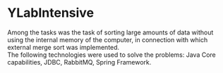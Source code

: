 # YLabIntensive
Among the tasks was the task of sorting large amounts of data without using the internal memory of the computer, in connection with which external merge sort was implemented. <br>
The following technologies were used to solve the problems: Java Core capabilities, JDBC, RabbitMQ, Spring Framework.
